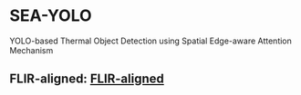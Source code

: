 # SEA-YOLO
YOLO-based Thermal Object Detection using Spatial Edge-aware Attention Mechanism

## FLIR-aligned: [FLIR-aligned](FLIR-aligned.md)

